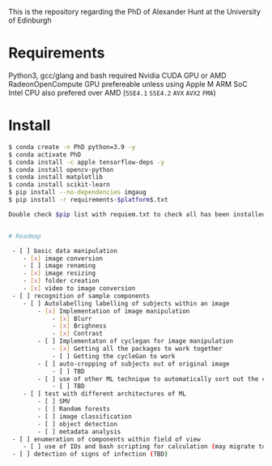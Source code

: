 
This is the repository regarding the PhD of Alexander Hunt at the University of Edinburgh

# Requirements

Python3, gcc/glang and bash required 
  Nvidia CUDA GPU or AMD RadeonOpenCompute GPU prefereable unless using Apple M ARM SoC
    Intel CPU also prefered over AMD (`SSE4.1` `SSE4.2` `AVX` `AVX2` `FMA`)

# Install 

```bash 
$ conda create -n PhD python=3.9 -y
$ conda activate PhD
$ conda install -c apple tensorflow-deps -y
$ conda install opencv-python
$ conda install matplotlib
$ conda install scikit-learn
$ pip install --no-dependencies imgaug
$ pip install -r requirements-$platform$.txt

Double check $pip list with requiem.txt to check all has been installed successfully.


# Roadmap

 - [ ] basic data manipulation
	- [x] image conversion
	- [ ] image renaming
	- [x] image resizing 
	- [x] folder creation
	- [x] video to image conversion
 - [ ] recognition of sample components
	- [ ] Autolabelling labelling of subjects within an image
		- [x] Implementation of image manipulation
			- [x] Blurr
			- [x] Brighness 
			- [x] Contrast
		- [ ] Implementaton of cyclegan for image manipulation
			- [x] Getting all the packages to work together
			- [ ] Getting the cycleGan to work 
		- [ ] auto-cropping of subjects out of original image
			- [ ] TBD
		- [ ] use of other ML technique to automatically sort out the cropped images
			- [ ] TBD
	- [ ] test with different architectures of ML
		- [ ] SMV
		- [ ] Random forests
		- [ ] image classification
		- [ ] object detection 
		- [ ] metadata analysis 
 - [ ] enumeration of components within field of view
	- [ ] use of IDs and bash scripting for calculation (may migrate to cpp)
 - [ ] detection of signs of infection (TBD)

